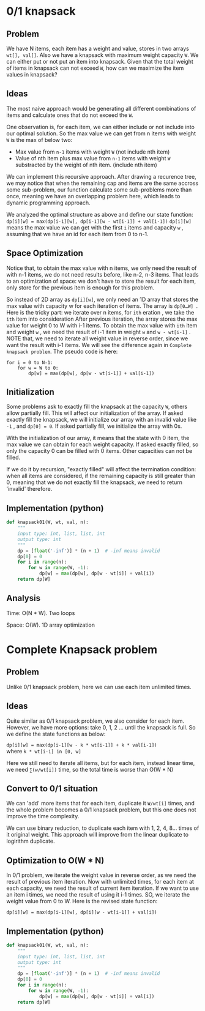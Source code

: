# 0/1 knapsack

## Problem

We have N items, each item has a weight and value, stores in two arrays `wt[], val[]`. Also we have a knapsack with maximum weight capacity `W`. We can either put or not put an item into knapsack. Given that the total weight of items in knapsack can not exceed `W`,  how can we maximize the item values in knapsack?

## Ideas

The most naive approach would be generating all different combinations of items and calculate ones that do not exceed the `W`. 

One observation is, for each item, we can either include or not include into our optimal solution. So the max value we can get from n items with weight `W` is the max of below two:
- Max value from `n-1` items with weight `W` (not include nth item)
- Value of nth item plus max value from `n-1` items with weight `W` substracted by the weight of nth item. (include nth item)

We can implement this recursive approach. After drawing a recurence tree, we may notice that when the remaining cap and items are the same accross some sub-problem, our function calculate some sub-problems more than once, meaning we have an overlapping problem here, which leads to dynamic programming approach.

We analyzed the optimal structure as above and define our state function:
` dp[i][w] = max(dp[i-1][w], dp[i-1][w - wt[i-1]] + val[i-1])`
 `dp[i][w]` means the max value we can get with the first `i` items and capacity `w` , assuming that we have an id for each item from 0 to n-1. 

## Space Optimization

Notice that, to obtain the max value with n items, we only need the result of with n-1 items, we do not need results before, like n-2, n-3 items. That leads to an optimization of space: we don't have to store the result for each item, only store for the previous item is enough for this problem. 

So instead of 2D array as `dp[i][w]`, we only need an 1D array that stores the max value with capacity w for each iteration of items. The array is `dp[0…W] `. Here is the tricky part: we iterate over n items, for `ith` eration , we take the `ith` item into consideration After previous iteration, the array stores the max value for weight 0 to W with i-1 items. To obtain the max value with `ith` item and weight `w` , we need the result of i-1 item in weight `w` and `w - wt[i-1]` .  NOTE that, we need to iterate all weight value in reverse order, since we want the result with i-1 items. We will see the difference again in `Complete knapsack problem`. The pseudo code is here:

```
for i = 0 to N-1:
	for w = W to 0:
		dp[w] = max(dp[w], dp[w - wt[i-1]] + val[i-1])
```

## Initialization

Some problems ask to exactly fill the knapsack at the capacity `W`, others allow partially fill. This will affect our initialization of the array. If asked exactly fill the knapsack, we will initialize our array with an invalid value like `-1` , and `dp[0] = 0`. If asked partially fill, we initialize the array with 0s. 

With the initialization of our array, it means that the state with 0 item, the max value we can obtain for each weight capacity. If asked exactly filled, so only the capacity 0 can be filled with 0 items. Other capacities can not be filled. 

If we do it by recursion, "exactly filled" will affect the termination condition: when all items are considered, if the remaining capacity is still greater than 0, meaning that we do not exactly fill the knapsack, we need to return 'invalid' therefore. 

## Implementation (python)

```python
def knapsack01(W, wt, val, n):
    """
    input type: int, list, list, int
    output type: int
    """
    dp = [float('-inf')] * (n + 1)  # -inf means invalid 
    dp[0] = 0
    for i in range(n):
        for w in range(W, -1):
            dp[w] = max(dp[w], dp[w - wt[i]] + val[i])
    return dp[W]
```

## Analysis

Time: O(N * W).  Two loops 

Space: O(W).  1D array optimization



# Complete Knapsack problem

## Problem

Unlike 0/1 knapsack problem, here we can use each item unlimited times. 

## Ideas

Quite similar as 0/1 knapsack problem, we also consider for each item. However, we have more options: take 0, 1, 2 … until the knapsack is full. So we define the state functions as below:

`dp[i][w] = max(dp[i-1][w - k * wt[i-1]] + k * val[i-1])`  
where `k * wt[i-1] in [0, w]`

Here we still need to iterate all items, but for each item, instead linear time, we need `∑(w/wt[i])` time, so the total time is worse than O(W * N)

## Convert to 0/1 situation

We can 'add' more items that for each item, duplicate it `W/wt[i]` times, and the whole problem becomes a 0/1 knapsack problem, but this one does not improve the time complexity. 

We can use binary reduction, to duplicate each item with 1, 2, 4, 8… times of it original weight. This approach will improve from the linear duplicate to logirithm duplicate. 

## Optimization to O(W * N)

In 0/1 problem, we iterate the weight value in reverse order, as we need the result of previous item iteration. Now with unlimited times, for each item at each capacity, we need the result of current item iteration. If we want to use an item i times, we need the result of using it i-1 times. SO, we iterate the weight value from 0 to W. Here is the revised state function:

`dp[i][w] = max(dp[i-1][w], dp[i][w - wt[i-1]] + val[i])`

## Implementation (python)

```python
def knapsack01(W, wt, val, n):
    """
    input type: int, list, list, int
    output type: int
    """
    dp = [float('-inf')] * (n + 1)  # -inf means invalid 
    dp[0] = 0
    for i in range(n):
        for w in range(W, -1):
            dp[w] = max(dp[w], dp[w - wt[i]] + val[i])
    return dp[W]
```

